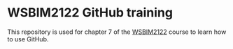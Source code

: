 # WSBIM2122 GitHub training

This repository is used for chapter 7 of the [WSBIM2122](https://uclouvain-cbio.github.io/WSBIM2122/) course to learn how to use GitHub.
